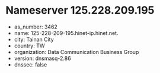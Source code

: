 # Nameserver 125.228.209.195

* as_number: 3462
* name: 125-228-209-195.hinet-ip.hinet.net.
* city: Tainan City
* country: TW
* organization: Data Communication Business Group
* version: dnsmasq-2.86
* dnssec: false

